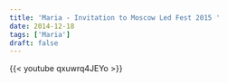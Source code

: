 ```yaml
---
title: 'Maria - Invitation to Moscow Led Fest 2015 '
date: 2014-12-18
tags: ['Maria']
draft: false
---
```

{{< youtube qxuwrq4JEYo >}}
